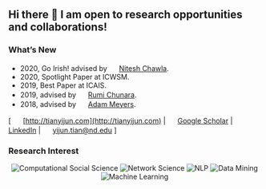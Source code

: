 ## Hi there 👋 I am open to research opportunities and collaborations!
### What’s New
- 2020, Go Irish! advised by <img src="http://tianyijun.com/images/icons/like.svg" width="16"> [Nitesh Chawla](https://niteshchawla.nd.edu/).
- 2020, Spotlight Paper at ICWSM.
- 2019, Best Paper at ICAIS.
- 2019, advised by <img src="http://tianyijun.com/images/icons/like.svg" width="16"> [Rumi Chunara](https://engineering.nyu.edu/faculty/rumi-chunara).
- 2018, advised by <img src="http://tianyijun.com/images/icons/like.svg" width="16"> [Adam Meyers](https://nlp.cs.nyu.edu/people/meyers.html).

\[ <img src="http://tianyijun.com/images/icons/link.svg" width="16"> [http://tianyijun.com](http://tianyijun.com) \| <img src="http://tianyijun.com/images/logos/google_scholar.svg" width="16"> [Google Scholar](https://scholar.google.com/citations?hl=en&user=uYzCbpUAAAAJ) \| <img src="http://tianyijun.com/images/logos/linkedin.svg" width="16"> [LinkedIn](https://www.linkedin.com/in/yijun-tian) \| <img src="http://tianyijun.com/images/icons/email.svg" width="16"> [yijun.tian@nd.edu](mailto:yijun.tian@nd.edu) \]

### Research Interest

<p align="center">
  <img src="https://img.shields.io/badge/-Computational%20Social%20Science-red" alt="Computational Social Science">
  <img src="https://img.shields.io/badge/-Network%20Science-ecc429" alt="Network Science">
  <img src="https://img.shields.io/badge/-NLP-blue" alt="NLP">
  <img src="https://img.shields.io/badge/-Data%20Mining-24a591" alt="Data Mining">
  <img src="https://img.shields.io/badge/-Machine%20Learning-414c4d" alt="Machine Learning">

</p>



<!--
**meettyj/meettyj** is a ✨ _special_ ✨ repository because its `README.md` (this file) appears on your GitHub profile.

Here are some ideas to get you started:

- 🔭 I’m currently working on ...
- 🌱 I’m currently learning ...
- 👯 I’m looking to collaborate on ...
- 🤔 I’m looking for help with ...
- 💬 Ask me about ...
- 📫 How to reach me: ...
- 😄 Pronouns: ...
- ⚡ Fun fact: ...
-->
